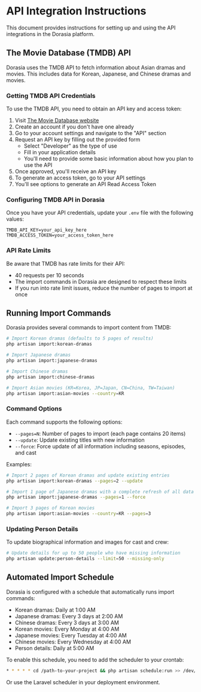 # API Integration Instructions

This document provides instructions for setting up and using the API integrations in the Dorasia platform.

## The Movie Database (TMDB) API

Dorasia uses the TMDB API to fetch information about Asian dramas and movies. This includes data for Korean, Japanese, and Chinese dramas and movies.

### Getting TMDB API Credentials

To use the TMDB API, you need to obtain an API key and access token:

1. Visit [The Movie Database website](https://www.themoviedb.org/)
2. Create an account if you don't have one already
3. Go to your account settings and navigate to the "API" section
4. Request an API key by filling out the provided form
   - Select "Developer" as the type of use
   - Fill in your application details
   - You'll need to provide some basic information about how you plan to use the API
5. Once approved, you'll receive an API key
6. To generate an access token, go to your API settings
7. You'll see options to generate an API Read Access Token

### Configuring TMDB API in Dorasia

Once you have your API credentials, update your `.env` file with the following values:

```
TMDB_API_KEY=your_api_key_here
TMDB_ACCESS_TOKEN=your_access_token_here
```

### API Rate Limits

Be aware that TMDB has rate limits for their API:

- 40 requests per 10 seconds
- The import commands in Dorasia are designed to respect these limits
- If you run into rate limit issues, reduce the number of pages to import at once

## Running Import Commands

Dorasia provides several commands to import content from TMDB:

```bash
# Import Korean dramas (defaults to 5 pages of results)
php artisan import:korean-dramas

# Import Japanese dramas 
php artisan import:japanese-dramas

# Import Chinese dramas
php artisan import:chinese-dramas

# Import Asian movies (KR=Korea, JP=Japan, CN=China, TW=Taiwan)
php artisan import:asian-movies --country=KR
```

### Command Options

Each command supports the following options:

- `--pages=N`: Number of pages to import (each page contains 20 items)
- `--update`: Update existing titles with new information
- `--force`: Force update of all information including seasons, episodes, and cast

Examples:

```bash
# Import 2 pages of Korean dramas and update existing entries
php artisan import:korean-dramas --pages=2 --update

# Import 1 page of Japanese dramas with a complete refresh of all data
php artisan import:japanese-dramas --pages=1 --force

# Import 3 pages of Korean movies
php artisan import:asian-movies --country=KR --pages=3
```

### Updating Person Details

To update biographical information and images for cast and crew:

```bash
# Update details for up to 50 people who have missing information
php artisan update:person-details --limit=50 --missing-only
```

## Automated Import Schedule

Dorasia is configured with a schedule that automatically runs import commands:

- Korean dramas: Daily at 1:00 AM
- Japanese dramas: Every 3 days at 2:00 AM
- Chinese dramas: Every 3 days at 3:00 AM
- Korean movies: Every Monday at 4:00 AM
- Japanese movies: Every Tuesday at 4:00 AM
- Chinese movies: Every Wednesday at 4:00 AM
- Person details: Daily at 5:00 AM

To enable this schedule, you need to add the scheduler to your crontab:

```bash
* * * * * cd /path-to-your-project && php artisan schedule:run >> /dev/null 2>&1
```

Or use the Laravel scheduler in your deployment environment.